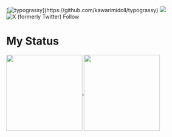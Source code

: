 [![typograssy](https://typograssy.deno.dev/api?text=Welcome%20to%20My%20GitHub%20Profile!)](https://github.com/kawarimidoll/typograssy)  
![](https://komarev.com/ghpvc/?username=ritananashi) ![X (formerly Twitter) Follow](https://img.shields.io/twitter/follow/96296r)
# My Status  
<a href="https://github.com/anuraghazra/github-readme-stats">
  <img height=200 align="center" src="https://github-readme-stats.vercel.app/api?username=ritananashi&show_icons=true&theme=catppuccin_mocha" />
</a>
<a href="https://github.com/anuraghazra/convoychat">
  <img height=200 align="center" src="https://github-readme-stats.vercel.app/api/top-langs/?username=ritananashi&layout=compact&bg_color=1e1e2e&text_color=cdd6f4&icon_color=cba6f7&title_color=94e2d5&langs_count=8&card_width=320" />
</a>
